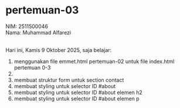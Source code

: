 # pertemuan-03

NIM: 2511500046 <br>
Nama: Muhammad Alfarezi <br><br>

Hari ini, Kamis 9 Oktober 2025, saja belajar:
<ol>
 <li>menggunakan file emmet.html pertemuan-02 untuk file index.html pertemuan 0-3<li>
 <li>membuat struktur form untuk section contact</li>
 <li>membuat styling untuk selector ID #about</li>
 <li>membuat styling untuk selector ID #about elemen h2</li>
  <li>membuat styling untuk selector ID #about elemen p</li>
 </ol>